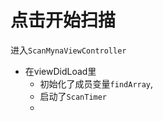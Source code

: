 # 点击开始扫描
进入`ScanMynaViewController`
* 在viewDidLoad里
    * 初始化了成员变量`findArray`, 
    * 启动了`ScanTimer`
    * 
